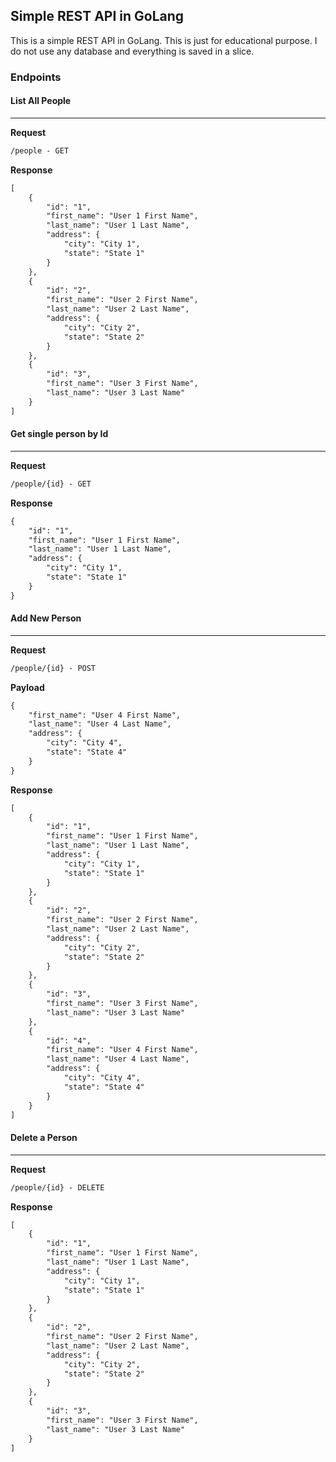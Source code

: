 ## Simple REST API in GoLang

This is a simple REST API in GoLang. This is just for educational purpose.
I do not use any database and everything is saved in a slice.

### Endpoints

#### List All People
***
**Request**
```markdown
/people - GET
```
**Response**
```markdown
[
    {
        "id": "1",
        "first_name": "User 1 First Name",
        "last_name": "User 1 Last Name",
        "address": {
            "city": "City 1",
            "state": "State 1"
        }
    },
    {
        "id": "2",
        "first_name": "User 2 First Name",
        "last_name": "User 2 Last Name",
        "address": {
            "city": "City 2",
            "state": "State 2"
        }
    },
    {
        "id": "3",
        "first_name": "User 3 First Name",
        "last_name": "User 3 Last Name"
    }
]
```

#### Get single person by Id
***
**Request**
```markdown
/people/{id} - GET
```
**Response**
```markdown
{
    "id": "1",
    "first_name": "User 1 First Name",
    "last_name": "User 1 Last Name",
    "address": {
        "city": "City 1",
        "state": "State 1"
    }
}
```

#### Add New Person
***
**Request**
```markdown
/people/{id} - POST
```
**Payload**
```markdown
{
    "first_name": "User 4 First Name",
    "last_name": "User 4 Last Name",
    "address": {
        "city": "City 4",
        "state": "State 4"
    }
}
```
**Response**
```markdown
[
    {
        "id": "1",
        "first_name": "User 1 First Name",
        "last_name": "User 1 Last Name",
        "address": {
            "city": "City 1",
            "state": "State 1"
        }
    },
    {
        "id": "2",
        "first_name": "User 2 First Name",
        "last_name": "User 2 Last Name",
        "address": {
            "city": "City 2",
            "state": "State 2"
        }
    },
    {
        "id": "3",
        "first_name": "User 3 First Name",
        "last_name": "User 3 Last Name"
    },
    {
        "id": "4",
        "first_name": "User 4 First Name",
        "last_name": "User 4 Last Name",
        "address": {
            "city": "City 4",
            "state": "State 4"
        }
    }
]
```

#### Delete a Person
***
**Request**
```markdown
/people/{id} - DELETE
```
**Response**
```markdown
[
    {
        "id": "1",
        "first_name": "User 1 First Name",
        "last_name": "User 1 Last Name",
        "address": {
            "city": "City 1",
            "state": "State 1"
        }
    },
    {
        "id": "2",
        "first_name": "User 2 First Name",
        "last_name": "User 2 Last Name",
        "address": {
            "city": "City 2",
            "state": "State 2"
        }
    },
    {
        "id": "3",
        "first_name": "User 3 First Name",
        "last_name": "User 3 Last Name"
    }
]
```
